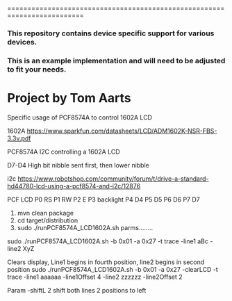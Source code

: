 =========================================================================

### This repository contains device specific support for various devices.

### This is an example implementation and will need to be adjusted to fit your needs.

Project by Tom Aarts
==========================================================================

Specific usage of PCF8574A to control 1602A LCD

1602A
https://www.sparkfun.com/datasheets/LCD/ADM1602K-NSR-FBS-3.3v.pdf

PCF8574A I2C controlling a 1602A LCD

D7-D4     High bit nibble sent first, then lower nibble


i2c
https://www.robotshop.com/community/forum/t/drive-a-standard-hd44780-lcd-using-a-pcf8574-and-i2c/12876



PCF                                                    LCD
P0                                                      RS
P1                                                      RW
P2                                                      E
P3                                                      backlight
P4                                                      D4
P5                                                      D5
P6                                                      D6
P7                                                      D7



1. mvn clean package
2. cd target/distribution
3. sudo ./runPCF8574A_LCD1602A.sh parms........


sudo ./runPCF8574A_LCD1602A.sh   -b 0x01   -a 0x27  -t trace -line1  aBc   -line2  XyZ

Clears display, Line1 begins in fourth position, line2 begins in second position
sudo ./runPCF8574A_LCD1602A.sh    -b 0x01   -a 0x27    -clearLCD  -t trace -line1  aaaaaa -line1Offset 4 -line2  zzzzzz  -line2Offset 2


Param  -shiftL 2  shift both lines 2 positions to left
